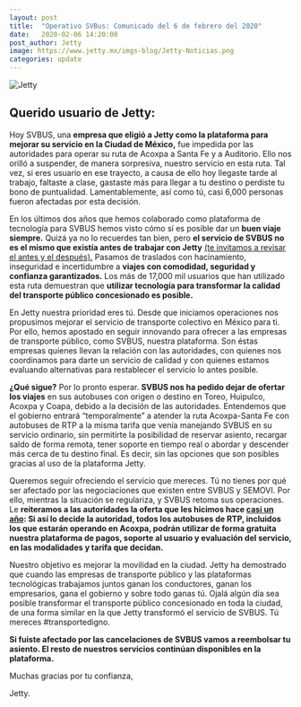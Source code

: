 ```yaml
---
layout: post
title:  "Operativo SVBus: Comunicado del 6 de febrero del 2020"
date:   2020-02-06 14:20:00
post_author: Jetty
image: https://www.jetty.mx/imgs-blog/Jetty-Noticias.png
categories: update
---
```

![Jetty]({{site.baseurl}}/imgs-blog/Jetty-Noticias.png)

<h2>Querido usuario de Jetty:</h2>

Hoy SVBUS, una <b>empresa que eligió a Jetty como la plataforma para mejorar su servicio en la Ciudad de México,</b> fue impedida por las autoridades para operar su ruta de Acoxpa a Santa Fe y a Auditorio. Ello nos orilló a suspender, de manera sorpresiva, nuestro servicio en esta ruta. Tal vez, si eres usuario en ese trayecto, a causa de ello hoy llegaste tarde al trabajo, faltaste a clase, gastaste más para llegar a tu destino o perdiste tu bono de puntualidad. Lamentablemente, así como tú, casi 6,000 personas fueron afectadas por esta decisión.

En los últimos dos años que hemos colaborado como plataforma de tecnología para SVBUS hemos visto cómo sí es posible dar un <b>buen viaje siempre.</b> Quizá ya no lo recuerdes tan bien, pero <b>el servicio de SVBUS no es el mismo que existía antes de trabajar con Jetty</b> [(te invitamos a revisar el antes y el después).][acoxpa] Pasamos de traslados con hacinamiento, inseguridad e incertidumbre a <b>viajes con comodidad, seguridad y confianza garantizados.</b> Los más de 17,000 mil usuarios que han utilizado esta ruta demuestran que <b>utilizar tecnología para transformar la calidad del transporte público concesionado es posible.</b>

En Jetty nuestra prioridad eres tú. Desde que iniciamos operaciones nos propusimos mejorar el servicio de transporte colectivo en México para ti. Por ello, hemos apostado en seguir innovando para ofrecer a las empresas de transporte público, como SVBUS, nuestra plataforma. Son éstas empresas quienes llevan la relación con las autoridades, con quienes nos coordinamos para darte un servicio de calidad y con quienes estamos evaluando alternativas para restablecer el servicio lo antes posible.

<b>¿Qué sigue?</b> Por lo pronto esperar. <b>SVBUS nos ha pedido dejar de ofertar los viajes</b> en sus autobuses con origen o destino en Toreo, Huipulco, Acoxpa y Coapa, debido a la decisión de las autoridades. Entendemos que el gobierno entrará “temporalmente” a atender la ruta Acoxpa-Santa Fe con autobuses de RTP a la misma tarifa que venía manejando SVBUS en su servicio ordinario, sin permitirte la posibilidad de reservar asiento, recargar saldo de forma remota, tener soporte en tiempo real o abordar y descender más cerca de tu destino final. Es decir, sin las opciones que son posibles gracias al uso de la plataforma Jetty.

Queremos seguir ofreciendo el servicio que mereces. Tú no tienes por qué ser afectado por las negociaciones que existen entre SVBUS y SEMOVI. Por ello, mientras la situación se regulariza, y SVBUS retoma sus operaciones. Le <b>reiteramos a las autoridades la oferta que les hicimos hace [casi un año][disfrazados]: Si así lo decide la autoridad, todos los autobuses de RTP, incluidos los que estarán operando en Acoxpa, podrán utilizar de forma gratuita nuestra plataforma de pagos, soporte al usuario y evaluación del servicio, en las modalidades y tarifa que decidan.</b>

Nuestro objetivo es mejorar la movilidad en la ciudad. Jetty ha demostrado que cuando las empresas de transporte público y las plataformas tecnológicas trabajamos juntos ganan los conductores, ganan los empresarios, gana el gobierno y sobre todo ganas tú. Ojalá algún día sea posible transformar el transporte público concesionado en toda la ciudad, de una forma similar en la que Jetty transformó el servicio de SVBUS. Tú mereces #transportedigno.

<b>Si fuiste afectado por las cancelaciones de SVBUS vamos a reembolsar tu asiento. El resto de nuestros servicios continúan disponibles en la plataforma.</b>

Muchas gracias por tu confianza,

Jetty.


[disfrazados]:https://www.jetty.mx/update/2019/03/28/No-estamos-disfrazados.html
[acoxpa]:https://www.jetty.mx/update/2020/02/06/acoxpa-antes-y-despues.html